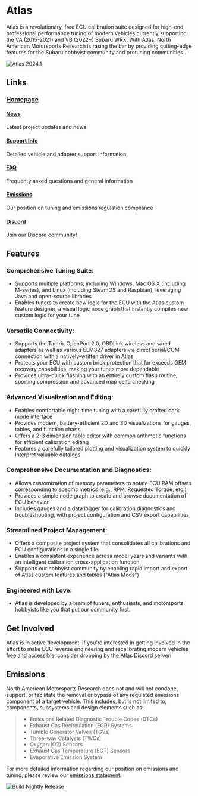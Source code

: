 # Atlas

Atlas is a revolutionary, free ECU calibration suite designed for high-end, professional performance tuning of modern vehicles currently supporting the VA (2015-2021) and VB (2022+) Subaru WRX. With Atlas, North American Motorsports Research is rasing the bar by providing cutting-edge features for the Subaru hobbyist community and protuning communities.

![Atlas 2024.1](https://github.com/atlas-tuning/atlas-public/blob/main/java/screenshots/atlas_new1.png?raw=true "Atlas 2025.2 running on MacOS")

## Links
### [Homepage](https://motorsportsresearch.org)
#### [News](https://motorsportsresearch.org/news)
Latest project updates and news
#### [Support Info](https://motorsportsresearch.org/support)
Detailed vehicle and adapter support information
#### [FAQ](https://motorsportsresearch.org/faq)
Frequenty asked questions and general information
#### [Emissions](https://motorsportsresearch.org/emissions)
Our position on tuning and emissions regulation compliance
#### [Discord](https://motorsportsresearch.org/discord)
Join our Discord community!

## Features
### Comprehensive Tuning Suite:
* Supports multiple platforms, including Windows, Mac OS X (including M-series), and Linux (including SteamOS and Raspbian), leveraging Java and open-source libraries
* Enables tuners to create new logic for the ECU with the Atlas custom feature designer, a visual logic node graph that instantly compiles new custom logic for your tune

### Versatile Connectivity:
* Supports the Tactrix OpenPort 2.0, OBDLink wireless and wired adapters as well as various ELM327 adapters via direct serial/COM connection with a natively-written driver in Atlas
* Protects your ECU with custom brick protection that far exceeds OEM recovery capabilities, making your tunes more dependable
* Provides ultra-quick flashing with an entirely custom flash routine, sporting compression and advanced map delta checking

### Advanced Visualization and Editing:
* Enables comfortable night-time tuning with a carefully crafted dark mode interface
* Provides modern, battery-efficient 2D and 3D visualizations for gauges, tables, and function charts
* Offers a 2-3 dimension table editor with common arithmetic functions for efficient calibration editing
* Features a carefully tailored plotting and visualization system to quickly interpret valuable datalogs

### Comprehensive Documentation and Diagnostics:
* Allows customization of memory parameters to notate ECU RAM offsets corresponding to specific metrics (e.g., RPM, Requested Torque, etc.)
* Provides a simple node graph to create and browse documentation of ECU behavior
* Includes gauges and a data logger for calibration diagnostics and troubleshooting, with project configuration and CSV export capabilities

### Streamlined Project Management:
* Offers a composite project system that consolidates all calibrations and ECU configurations in a single file
* Enables a consistent experience across model years and variants with an intelligent calibration cross-application function
* Supports our hobbyist community by enabling rapid import and export of Atlas custom features and tables ("Atlas Mods")

### Engineered with Love:
* Atlas is developed by a team of tuners, enthusiasts, and motorsports hobbyists like you that put our community first.

## Get Involved
Atlas is in active development. If you're interested in getting involved in the effort to make ECU reverse engineering and recalibrating modern vehicles free and accessible, consider dropping by the Atlas [Discord server](https://motorsportsresearch.org/discord)!
 
## Emissions
North American Motorsports Research does not and will not condone, support, or facilitate the removal or bypass of any regulated emissions component of a target vehicle. This includes, but is not limited to, components, subsystems and design elements such as:

> - Emissions Related Diagnostic Trouble Codes (DTCs)
> - Exhaust Gas Recirculation (EGR) Systems
> - Tumble Generator Valves (TGVs)
> - Three-way Catalysts (TWCs)
> - Oxygen (O2) Sensors
> - Exhaust Gas Temperature (EGT) Sensors
> - Evaporative Emission System

For more detailed information regarding our position on emissions and tuning, please review our [emissions statement](https://motorsportsresearch.org/emissions).

[![Build Nightly Release](https://github.com/motorsportsresearch/atlas/actions/workflows/nightlybuild.yml/badge.svg?branch=main)](https://github.com/motorsportsresearch/atlas/actions/workflows/nightlybuild.yml)
